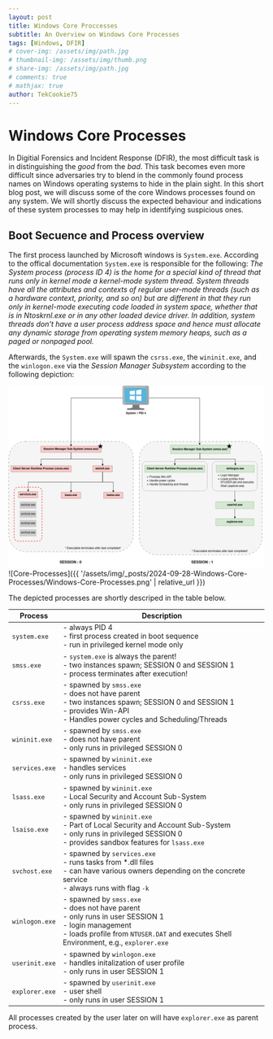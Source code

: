 ```yaml
---
layout: post
title: Windows Core Proccesses
subtitle: An Overview on Windows Core Processes
tags: [Windows, DFIR]
# cover-img: /assets/img/path.jpg
# thumbnail-img: /assets/img/thumb.png
# share-img: /assets/img/path.jpg
# comments: true
# mathjax: true
author: TekCookie75
---
```


# Windows Core Processes

In Digitial Forensics and Incident Response (DFIR), the most difficult task is in distinguishing the *good* from the *bad*. This task becomes even more difficult since adversaries try to blend in the commonly found process names on Windows operating systems to hide in the plain sight. In this short blog post, we will discuss some of the core Windows processes found on any system. We will shortly discuss the expected behaviour and indications of these system processes to may help in identifying suspicious ones.

## Boot Secuence and Process overview

The first process launched by Microsoft windows is `System.exe`. According to the offical documentation `System.exe` is responsible for the following:
*The System process (process ID 4) is the home for a special kind of thread that runs only in kernel mode a kernel-mode system thread. System threads have all the attributes and contexts of regular user-mode threads (such as a hardware context, priority, and so on) but are different in that they run only in kernel-mode executing code loaded in system space, whether that is in Ntoskrnl.exe or in any other loaded device driver. In addition, system threads don't have a user process address space and hence must allocate any dynamic storage from operating system memory heaps, such as a paged or nonpaged pool.*

Afterwards, the `System.exe` will spawn the `csrss.exe`, the `wininit.exe`, and the `winlogon.exe` via the *Session Manager Subsystem* according to the following depiction:

![Core-Processes](/assets/img/_posts/2024-09-28-Windows-Core-Processes/Windows-Core-Processes.png)
![Core-Processes]({{ '/assets/img/_posts/2024-09-28-Windows-Core-Processes/Windows-Core-Processes.png' | relative_url }})

The depicted processes are shortly descriped in the table below.

| **Process** | **Description** |
| ----------- | --------------- |
| `system.exe`  | - always PID 4  <br/>- first process created in boot sequence <br/>- run in privileged kernel mode only |
| `smss.exe`    | - `system.exe` is always the parent! <br/>- two instances spawn; SESSION 0 and SESSION 1 <br/>- process terminates after execution! |
| `csrss.exe`   | - spawned by `smss.exe` <br/>- does not have parent <br/>- two instances spawn; SESSION 0 and SESSION 1 <br/>- provides Win-API <br/>- Handles power cycles and Scheduling/Threads |
| `wininit.exe` | - spawned by `smss.exe` <br/>- does not have parent <br/>- only runs in privileged SESSION 0 |
| `services.exe`| - spawned by `wininit.exe` <br/>- handles services <br/>- only runs in privileged SESSION 0 |
| `lsass.exe`   | - spawned by `wininit.exe` <br/>- Local Security and Account Sub-System <br/>- only runs in privileged SESSION 0 |
| `lsaiso.exe`  | - spawned by `wininit.exe` <br/>- Part of Local Security and Account Sub-System <br/>- only runs in privileged SESSION 0 <br/>- provides sandbox features for `lsass.exe` |
| `svchost.exe` | - spawned by `services.exe` <br/>- runs tasks from *.dll files <br/>- can have various owners depending on the concrete service <br/>- always runs with flag `-k`|
| `winlogon.exe` | - spawned by `smss.exe` <br/>- does not have parent <br/>- only runs in user SESSION 1 <br/>- login management <br/>- loads profile from `NTUSER.DAT` and executes Shell Environment, e.g., `explorer.exe` |
| `userinit.exe` | - spawned by `winlogon.exe` <br/>- handles initalization of user profile <br/>- only runs in user SESSION 1 |
| `explorer.exe` | - spawned by `userinit.exe` <br/>- user shell <br/>- only runs in user SESSION 1 |

All processes created by the user later on will have `explorer.exe` as parent process.
